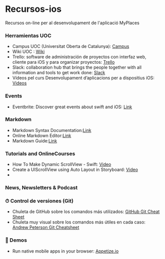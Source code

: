 # Recursos-ios
Recursos on-line per al desenvolupament de l'aplicació MyPlaces
### Herramientas UOC

* Campus UOC (Universitat Oberta de Catalunya): [Campus](http://www.uoc.edu/portal/ca/index.html)
* Wiki UOC : [Wiki](http://cv.uoc.edu/webapps/xwiki/wiki/matm0661es/login/XWiki/XWikiLogin?srid=fdoAt9DJ&xredirect=%2Fwebapps%2Fxwiki%2Fwiki%2Fmatm0661es%2Fview%2FMain%2FWebHome%3Fsrid%3DfdoAt9DJ)
* Trello: software de administración de proyectos con interfaz web, cliente para iOS y para organizar proyectos: [Trello](https://trello.com)
* Slack: collaboration hub that brings the people together with all information and tools to get work done: [Slack](https://slack.com/)
* Vídeos pel curs Desenvolupament d’aplicacions per a dispositius iOS: [Videos](https://almata.github.io/SOCiOS/)
### Events

* Eventbrite: Discover great events about swift and iOS: [Link](https://www.eventbrite.com/)

### Markdown

* Markdown Syntax Documentation:[Link](https://daringfireball.net/projects/markdown/syntax)
* Online Markdown Editor:[Link](https://dillinger.io/)
* Markdown Guide:[Link](https://www.markdownguide.org/getting-started)


### Tutorials and OnlineCourses
* How To Make Dynamic ScrollView - Swift: [Video](https://www.youtube.com/watch?v=szqBQ6lNilI)
* Create a UIScrollView using Auto Layout in Storyboard: [Video](https://www.youtube.com/watch?v=nfHBCQ3c4Mg)
*



### News, Newsletters & Podcast

### ⏱ Control de versiones (Git)

* Chuleta de GitHub sobre los comandos más utilizados: [GitHub Git Cheat Sheet](https://services.github.com/on-demand/downloads/github-git-cheat-sheet.pdf)
* Chuleta muy visual sobre los comandos más útiles en cada caso: [Andrew Peterson Git Cheatsheet](http://ndpsoftware.com/git-cheatsheet.html)

### 📱 Demos

* Run native mobile apps in your browser: [Appetize.io](https://appetize.io)
